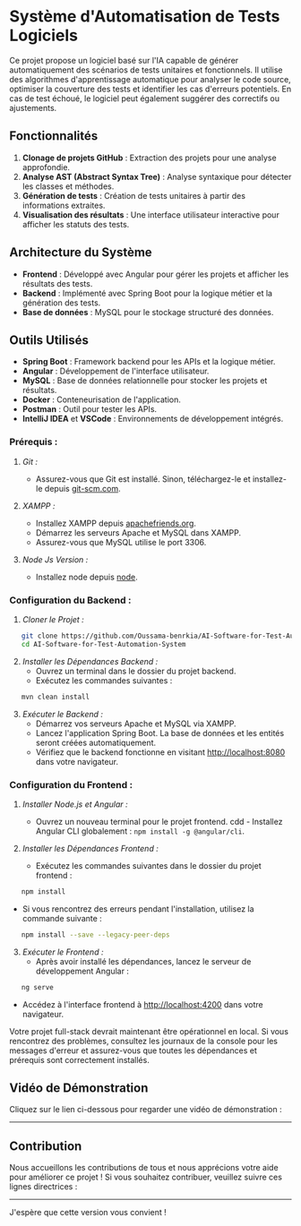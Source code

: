 
# Système d'Automatisation de Tests Logiciels

Ce projet propose un logiciel basé sur l'IA capable de générer automatiquement des scénarios de tests unitaires et fonctionnels. Il utilise des algorithmes d'apprentissage automatique pour analyser le code source, optimiser la couverture des tests et identifier les cas d'erreurs potentiels. En cas de test échoué, le logiciel peut également suggérer des correctifs ou ajustements.

## Fonctionnalités

1. **Clonage de projets GitHub** : Extraction des projets pour une analyse approfondie.
2. **Analyse AST (Abstract Syntax Tree)** : Analyse syntaxique pour détecter les classes et méthodes.
3. **Génération de tests** : Création de tests unitaires à partir des informations extraites.
4. **Visualisation des résultats** : Une interface utilisateur interactive pour afficher les statuts des tests.

## Architecture du Système

- **Frontend** : Développé avec Angular pour gérer les projets et afficher les résultats des tests.
- **Backend** : Implémenté avec Spring Boot pour la logique métier et la génération des tests.
- **Base de données** : MySQL pour le stockage structuré des données.



## Outils Utilisés

- **Spring Boot** : Framework backend pour les APIs et la logique métier.
- **Angular** : Développement de l'interface utilisateur.
- **MySQL** : Base de données relationnelle pour stocker les projets et résultats.
- **Docker** : Conteneurisation de l'application.
- **Postman** : Outil pour tester les APIs.
- **IntelliJ IDEA** et **VSCode** : Environnements de développement intégrés.

### Prérequis :

1. *Git :*
   - Assurez-vous que Git est installé. Sinon, téléchargez-le et installez-le depuis [git-scm.com](https://git-scm.com/).

2. *XAMPP :*
   - Installez XAMPP depuis [apachefriends.org](https://www.apachefriends.org/).
   - Démarrez les serveurs Apache et MySQL dans XAMPP.
   - Assurez-vous que MySQL utilise le port 3306.

3. *Node Js Version   :*
   - Installez node depuis [node](https://nodejs.org/en/download/package-manager).

### Configuration du Backend :

1. *Cloner le Projet :*
```bash
   git clone https://github.com/Oussama-benrkia/AI-Software-for-Test-Automation-System.git
   cd AI-Software-for-Test-Automation-System
```

2. *Installer les Dépendances Backend :*
   - Ouvrez un terminal dans le dossier du projet backend.
   - Exécutez les commandes suivantes :
```bash
   mvn clean install
```

3. *Exécuter le Backend :*
   - Démarrez vos serveurs Apache et MySQL via XAMPP.
   - Lancez l'application Spring Boot. La base de données et les entités seront créées automatiquement.
   - Vérifiez que le backend fonctionne en visitant [http://localhost:8080](http://localhost:8080) dans votre navigateur.

### Configuration du Frontend :

1. *Installer Node.js et Angular :*
   - Ouvrez un nouveau terminal pour le projet frontend.
cdd    - Installez Angular CLI globalement : `npm install -g @angular/cli`.

2. *Installer les Dépendances Frontend :*
   - Exécutez les commandes suivantes dans le dossier du projet frontend :
```bash
   npm install
```
- Si vous rencontrez des erreurs pendant l'installation, utilisez la commande suivante :
```bash
   npm install --save --legacy-peer-deps
```

3. *Exécuter le Frontend :*
   - Après avoir installé les dépendances, lancez le serveur de développement Angular :
```bash
   ng serve
```

- Accédez à l'interface frontend à [http://localhost:4200](http://localhost:4200) dans votre navigateur.

Votre projet full-stack devrait maintenant être opérationnel en local. Si vous rencontrez des problèmes, consultez les journaux de la console pour les messages d'erreur et assurez-vous que toutes les dépendances et prérequis sont correctement installés.

## Vidéo de Démonstration

Cliquez sur le lien ci-dessous pour regarder une vidéo de démonstration :

---

## Contribution

Nous accueillons les contributions de tous et nous apprécions votre aide pour améliorer ce projet ! Si vous souhaitez contribuer, veuillez suivre ces lignes directrices :

---

J'espère que cette version vous convient !
